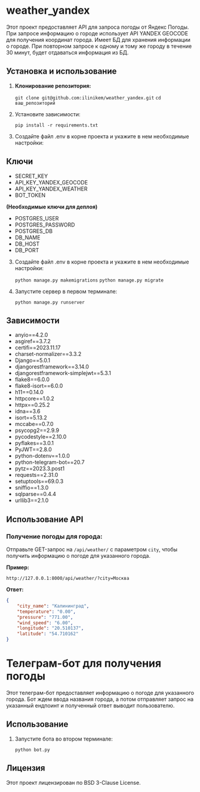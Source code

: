 # weather_yandex

Этот проект предоставляет API для запроса погоды от Яндекс Погоды. При запросе информацию о городе использует API YANDEX GEOCODE для получения координат города. Имеет БД для хранения информации о городе. При повторном запросе к одному и тому же городу в течение 30 минут, будет отдаваться информация из БД.

## Установка и использование

1. **Клонирование репозитория:**

   ```git clone git@github.com:ilinikem/weather_yandex.git```
   ```cd ваш_репозиторий```


1. Установите зависимости:

   ```pip install -r requirements.txt```

2. Создайте файл .env в корне проекта и укажите в нем необходимые настройки:

## Ключи
- SECRET_KEY
- API_KEY_YANDEX_GEOCODE
- API_KEY_YANDEX_WEATHER
- BOT_TOKEN

**(Необходимые ключи для деплоя)**
- POSTGRES_USER
- POSTGRES_PASSWORD
- POSTGRES_DB
- DB_NAME
- DB_HOST
- DB_PORT   
3. Создайте файл .env в корне проекта и укажите в нем необходимые настройки:

   ```python manage.py makemigrations```
   ```python manage.py migrate```

4. Запустите сервер в первом терминале:

   ```python manage.py runserver```

## Зависимости
- anyio==4.2.0
- asgiref==3.7.2
- certifi==2023.11.17
- charset-normalizer==3.3.2
- Django==5.0.1
- djangorestframework==3.14.0
- djangorestframework-simplejwt==5.3.1
- flake8==6.0.0
- flake8-isort==6.0.0
- h11==0.14.0
- httpcore==1.0.2
- httpx==0.25.2
- idna==3.6
- isort==5.13.2
- mccabe==0.7.0
- psycopg2==2.9.9
- pycodestyle==2.10.0
- pyflakes==3.0.1
- PyJWT==2.8.0
- python-dotenv==1.0.0
- python-telegram-bot==20.7
- pytz==2023.3.post1
- requests==2.31.0
- setuptools==69.0.3
- sniffio==1.3.0
- sqlparse==0.4.4
- urllib3==2.1.0




## Использование API

### Получение погоды для города:

Отправьте GET-запрос на `/api/weather/` с параметром `city`, чтобы получить информацию о погоде для указанного города.

**Пример:**

```http://127.0.0.1:8000/api/weather/?city=Москва```

**Ответ:**


```json
{
    "city_name": "Калининград",
    "temperature": "0.00",
    "pressure": "771.00",
    "wind_speed": "6.00",
    "longitude": "20.510137",
    "latitude": "54.710162"
}
```

# Телеграм-бот для получения погоды

Этот телеграм-бот предоставляет информацию о погоде для указанного города. Бот ждем ввода названия города, а потом отправляет запрос на указанный ендпоинт и полученный ответ выводит пользователю.

## Использование
  
1. Запустите бота во втором терминале:

   ```python bot.py```


## Лицензия
Этот проект лицензирован по BSD 3-Clause License.